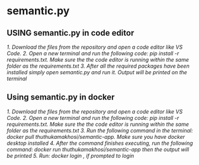 # semantic.py

## USING semantic.py in code editor
*1. Download the files from the repository and open a code editor like VS Code.*
*2. Open a new terminal and run the following code: pip install -r requirements.txt. Make sure the the code editor is running within the same folder as the requirements.txt*
*3. After all the required packages have been installed  simply open semantic.py and run it. Output will be printed on the terminal*

## Using semantic.py in docker

*1. Download the files from the repository and open a code editor like VS Code.*
*2. Open a new terminal and run the following code: pip install -r requirements.txt. Make sure the the code editor is running within the same folder as the requirements.txt*
*3. Run the following command in the terminal: docker pull thuthukamakhosi/semantic-app. Make sure you have docker desktop installed*
*4. After the command finishes executing, run the following command: docker run thuthukamakhosi/semantic-app then the output will be printed*
*5. Run: docker login , if prompted to login*
